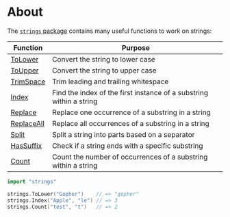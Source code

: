 # About

The [`strings` package](https://pkg.go.dev/strings) contains many useful functions to work on strings:

| Function                                            | Purpose                                                             |
| --------------------------------------------------- | ------------------------------------------------------------------- |
| [ToLower](https://pkg.go.dev/strings#ToLower)       | Convert the string to lower case                                    |
| [ToUpper](https://pkg.go.dev/strings#ToUpper)       | Convert the string to upper case                                    |
| [TrimSpace](https://pkg.go.dev/strings#TrimSpace)   | Trim leading and trailing whitespace                                |
| [Index](https://pkg.go.dev/strings#Index)           | Find the index of the first instance of a substring within a string |
| [Replace](https://pkg.go.dev/strings#Replace)       | Replace one occurrence of a substring in a string                    |
| [ReplaceAll](https://pkg.go.dev/strings#ReplaceAll) | Replace all occurrences of a substring in a string                   |
| [Split](https://pkg.go.dev/strings#Split)           | Split a string into parts based on a separator                      |
| [HasSuffix](https://pkg.go.dev/strings#HasSuffix)   | Check if a string ends with a specific substring                    |
| [Count](https://pkg.go.dev/strings#Count)           | Count the number of occurrences of a substring within a string      |

```go
import "strings"

strings.ToLower("Gopher")    // => "gopher"
strings.Index("Apple", "le") // => 3
strings.Count("test", "t")   // => 2
```

